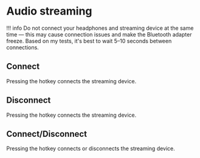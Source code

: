 # Audio streaming

!!! info
    Do not connect your headphones and streaming device at the same time — this may cause connection issues and make the Bluetooth adapter freeze. Based on my tests, it's best to wait 5–10 seconds between connections.

## Connect

Pressing the hotkey connects the streaming device.

## Disconnect

Pressing the hotkey connects the streaming device.

## Connect/Disconnect

Pressing the hotkey connects or disconnects the streaming device.